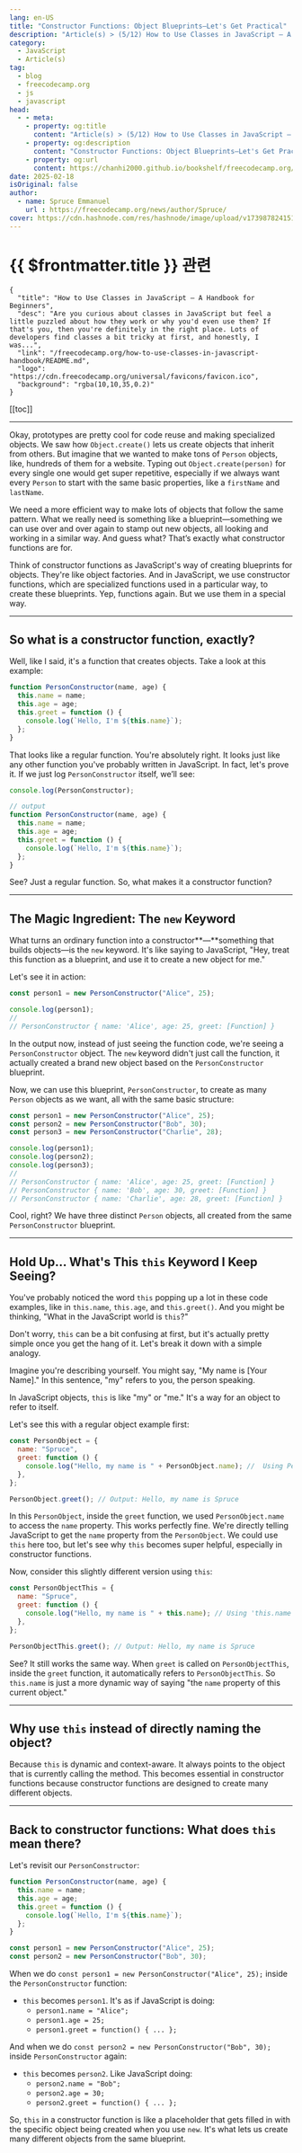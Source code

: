 ```yaml
---
lang: en-US
title: "Constructor Functions: Object Blueprints—Let's Get Practical"
description: "Article(s) > (5/12) How to Use Classes in JavaScript – A Handbook for Beginners"
category:
  - JavaScript
  - Article(s)
tag:
  - blog
  - freecodecamp.org
  - js
  - javascript
head:
  - - meta:
    - property: og:title
      content: "Article(s) > (5/12) How to Use Classes in JavaScript – A Handbook for Beginners"
    - property: og:description
      content: "Constructor Functions: Object Blueprints—Let's Get Practical"
    - property: og:url
      content: https://chanhi2000.github.io/bookshelf/freecodecamp.org/how-to-use-classes-in-javascript-handbook/constructor-functions-object-blueprintslets-get-practical.html
date: 2025-02-18
isOriginal: false
author:
  - name: Spruce Emmanuel
    url : https://freecodecamp.org/news/author/Spruce/
cover: https://cdn.hashnode.com/res/hashnode/image/upload/v1739878241514/a725b4af-8061-49c2-9575-2aa4096acb74.png
---
```


# {{ $frontmatter.title }} 관련

```component VPCard
{
  "title": "How to Use Classes in JavaScript – A Handbook for Beginners",
  "desc": "Are you curious about classes in JavaScript but feel a little puzzled about how they work or why you'd even use them? If that's you, then you're definitely in the right place. Lots of developers find classes a bit tricky at first, and honestly, I was...",
  "link": "/freecodecamp.org/how-to-use-classes-in-javascript-handbook/README.md",
  "logo": "https://cdn.freecodecamp.org/universal/favicons/favicon.ico",
  "background": "rgba(10,10,35,0.2)"
}
```

[[toc]]

---

<SiteInfo
  name="How to Use Classes in JavaScript – A Handbook for Beginners"
  desc="Are you curious about classes in JavaScript but feel a little puzzled about how they work or why you'd even use them? If that's you, then you're definitely in the right place. Lots of developers find classes a bit tricky at first, and honestly, I was..."
  url="https://freecodecamp.org/news/how-to-use-classes-in-javascript-handbook#heading-constructor-functions-object-blueprintslets-get-practical"
  logo="https://cdn.freecodecamp.org/universal/favicons/favicon.ico"
  preview="https://cdn.hashnode.com/res/hashnode/image/upload/v1739878241514/a725b4af-8061-49c2-9575-2aa4096acb74.png"/>

Okay, prototypes are pretty cool for code reuse and making specialized objects. We saw how `Object.create()` lets us create objects that inherit from others. But imagine that we wanted to make tons of `Person` objects, like, hundreds of them for a website. Typing out `Object.create(person)` for every single one would get super repetitive, especially if we always want every `Person` to start with the same basic properties, like a `firstName` and `lastName`.

We need a more efficient way to make lots of objects that follow the same pattern. What we really need is something like a blueprint—something we can use over and over again to stamp out new objects, all looking and working in a similar way. And guess what? That’s exactly what constructor functions are for.

Think of constructor functions as JavaScript's way of creating blueprints for objects. They're like object factories. And in JavaScript, we use constructor functions, which are specialized functions used in a particular way, to create these blueprints. Yep, functions again. But we use them in a special way.

---

## So what is a constructor function, exactly?

Well, like I said, it's a function that creates objects. Take a look at this example:

```js
function PersonConstructor(name, age) {
  this.name = name;
  this.age = age;
  this.greet = function () {
    console.log(`Hello, I'm ${this.name}`);
  };
}
```

That looks like a regular function. You're absolutely right. It looks just like any other function you've probably written in JavaScript. In fact, let's prove it. If we just log `PersonConstructor` itself, we’ll see:

```js
console.log(PersonConstructor);
```

```js
// output
function PersonConstructor(name, age) {
  this.name = name;
  this.age = age;
  this.greet = function () {
    console.log(`Hello, I'm ${this.name}`);
  };
}
```

See? Just a regular function. So, what makes it a constructor function?

---

## The Magic Ingredient: The `new` Keyword

What turns an ordinary function into a constructor**—**something that builds objects—is the `new` keyword. It's like saying to JavaScript, "Hey, treat this function as a blueprint, and use it to create a new object for me."

Let's see it in action:

```js
const person1 = new PersonConstructor("Alice", 25);

console.log(person1);
//
// PersonConstructor { name: 'Alice', age: 25, greet: [Function] }
```

In the output now, instead of just seeing the function code, we're seeing a `PersonConstructor` object. The `new` keyword didn't just call the function, it actually created a brand new object based on the `PersonConstructor` blueprint.

Now, we can use this blueprint, `PersonConstructor`, to create as many `Person` objects as we want, all with the same basic structure:

```js
const person1 = new PersonConstructor("Alice", 25);
const person2 = new PersonConstructor("Bob", 30);
const person3 = new PersonConstructor("Charlie", 28);

console.log(person1);
console.log(person2);
console.log(person3);
//
// PersonConstructor { name: 'Alice', age: 25, greet: [Function] }
// PersonConstructor { name: 'Bob', age: 30, greet: [Function] }
// PersonConstructor { name: 'Charlie', age: 28, greet: [Function] }
```

Cool, right? We have three distinct `Person` objects, all created from the same `PersonConstructor` blueprint.

---

## Hold Up... What's This `this` Keyword I Keep Seeing?

You've probably noticed the word `this` popping up a lot in these code examples, like in `this.name`, `this.age`, and `this.greet()`. And you might be thinking, "What in the JavaScript world is `this`?"

Don't worry, `this` can be a bit confusing at first, but it's actually pretty simple once you get the hang of it. Let's break it down with a simple analogy.

Imagine you're describing yourself. You might say, "My name is \[Your Name\]." In this sentence, "my" refers to you, the person speaking.

In JavaScript objects, `this` is like "my" or "me." It's a way for an object to refer to itself.

Let's see this with a regular object example first:

```js
const PersonObject = {
  name: "Spruce",
  greet: function () {
    console.log("Hello, my name is " + PersonObject.name); //  Using PersonObject.name directly
  },
};

PersonObject.greet(); // Output: Hello, my name is Spruce
```

In this `PersonObject`, inside the `greet` function, we used `PersonObject.name` to access the `name` property. This works perfectly fine. We're directly telling JavaScript to get the `name` property from the `PersonObject`. We could use `this` here too, but let's see why `this` becomes super helpful, especially in constructor functions.

Now, consider this slightly different version using `this`:

```js
const PersonObjectThis = {
  name: "Spruce",
  greet: function () {
    console.log("Hello, my name is " + this.name); // Using 'this.name'
  },
};

PersonObjectThis.greet(); // Output: Hello, my name is Spruce
```

See? It still works the same way. When `greet` is called on `PersonObjectThis`, inside the `greet` function, it automatically refers to `PersonObjectThis`. So `this.name` is just a more dynamic way of saying "the `name` property of this current object."

---

## Why use `this` instead of directly naming the object?

Because `this` is dynamic and context-aware. It always points to the object that is currently calling the method. This becomes essential in constructor functions because constructor functions are designed to create many different objects.

---

## Back to constructor functions: What does `this` mean there?

Let's revisit our `PersonConstructor`:

```js
function PersonConstructor(name, age) {
  this.name = name;
  this.age = age;
  this.greet = function () {
    console.log(`Hello, I'm ${this.name}`);
  };
}

const person1 = new PersonConstructor("Alice", 25);
const person2 = new PersonConstructor("Bob", 30);
```

When we do `const person1 = new PersonConstructor("Alice", 25);` inside the `PersonConstructor` function:

- `this` becomes `person1`. It's as if JavaScript is doing:
  - `person1.name = "Alice";`
  - `person1.age = 25;`
  - `person1.greet = function() { ... };`

And when we do `const person2 = new PersonConstructor("Bob", 30);` inside `PersonConstructor` again:

- `this` becomes `person2`. Like JavaScript doing:
  - `person2.name = "Bob";`
  - `person2.age = 30;`
  - `person2.greet = function() { ... };`

So, `this` in a constructor function is like a placeholder that gets filled in with the specific object being created when you use `new`. It's what lets us create many different objects from the same blueprint.
